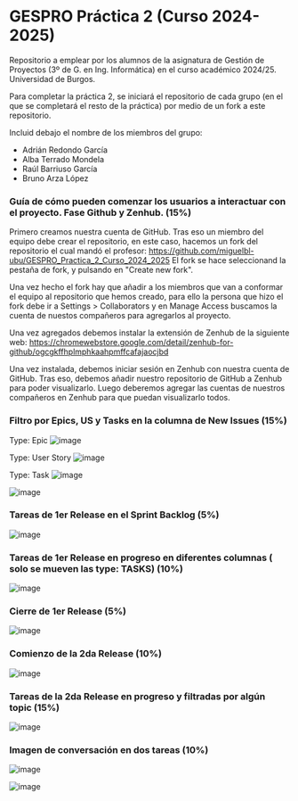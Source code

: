 # GESPRO Práctica 2 (Curso 2024-2025)
Repositorio a emplear por los alumnos de la asignatura de Gestión de Proyectos (3º de G. en Ing. Informática) en el curso académico 2024/25. Universidad de Burgos.

Para completar la práctica 2, se iniciará el repositorio de cada grupo (en el que se completará el resto de la práctica) por medio de un fork a este repositorio.

Incluid debajo el nombre de los miembros del grupo:
 - Adrián Redondo García
 - Alba Terrado Mondela
 - Raúl Barriuso García
 - Bruno Arza López

### Guía de cómo pueden comenzar los usuarios a interactuar con el proyecto. Fase Github y Zenhub. (15%)

Primero creamos nuestra cuenta de GitHub. Tras eso un miembro del equipo debe crear el repositorio, en este caso,
hacemos un fork del repositorio el cual mandó el profesor: https://github.com/miguelbl-ubu/GESPRO_Practica_2_Curso_2024_2025
El fork se hace seleccionand la pestaña de fork, y pulsando en "Create new fork".

Una vez hecho el fork hay que añadir a los miembros que van a conformar el equipo al repositorio que hemos creado, para ello
la persona que hizo el fork debe ir a Settings > Collaborators y en Manage Access buscamos la cuenta de nuestos compañeros
para agregarlos al proyecto.

Una vez agregados debemos instalar la extensión de Zenhub de la siguiente web:
https://chromewebstore.google.com/detail/zenhub-for-github/ogcgkffhplmphkaahpmffcafajaocjbd

Una vez instalada, debemos iniciar sesión en Zenhub con nuestra cuenta de GitHub. Tras eso, debemos añadir nuestro repositorio
de GitHub a Zenhub para poder visualizarlo. Luego deberemos agregar las cuentas de nuestros compañeros en Zenhub para que puedan
visualizarlo todos.
 
### Filtro por Epics, US y Tasks en la columna de New Issues (15%)

Type: Epic ![image](https://github.com/user-attachments/assets/785daa7f-9492-454a-bb79-cc34f2d3b77b)

Type: User Story ![image](https://github.com/user-attachments/assets/77421f2d-7825-47de-abda-5d335c571e43)

Type: Task ![image](https://github.com/user-attachments/assets/e9ac5b52-1470-4182-b40b-f9f2fb063a89)

![image](https://github.com/user-attachments/assets/4f63b7d6-dfa4-4a1e-bd8e-cf4a6664412b)

### Tareas de 1er Release en el Sprint Backlog (5%)

![image](https://github.com/user-attachments/assets/e524a7a9-4ebe-46e5-8c01-af98bd3b0f80)

### Tareas de 1er Release en progreso en diferentes columnas ( solo se mueven las type: TASKS) (10%)

![image](https://github.com/user-attachments/assets/84e41eaa-3804-4874-b570-6a8bb2f7ac4d)

### Cierre de 1er Release (5%)

![image](https://github.com/user-attachments/assets/c5bd4f78-5012-44f0-94cf-0ed4acc0d778)


### Comienzo de la 2da Release (10%)

![image](https://github.com/user-attachments/assets/6afaaa15-ed70-4923-9d6a-3a40a8c4441d)

### Tareas de la 2da Release en progreso y filtradas por algún topic (15%)

![image](https://github.com/user-attachments/assets/07f1d93c-9bd6-41a3-aeb2-5dbf75af128b)

### Imagen de conversación en dos tareas (10%)

![image](https://github.com/user-attachments/assets/7512bf02-c3cb-47f8-bf63-263c91654bcf)

![image](https://github.com/user-attachments/assets/ef592d28-a43e-4e9e-b5d2-18ba552b9583)
